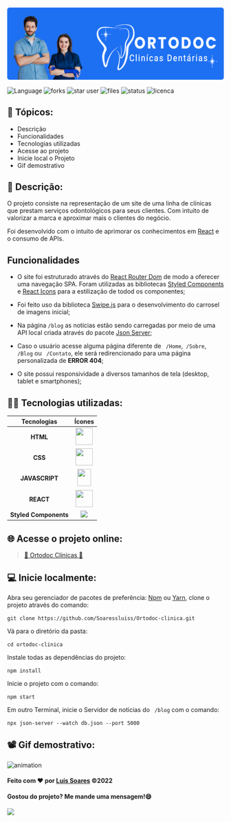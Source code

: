 <div>

![Banner Ortodoc](/src/assets/img/banner%20Ortodoc.svg)

</div>
<div>

![Language](https://img.shields.io/github/languages/count/Soaressluiss/ortodoc-clinica?flat-square&logo=appveyor&color=orange)
![forks](https://img.shields.io/github/forks/soaressluiss/ortodoc-clinica?flat-square&logo=appveyor&color=green)
![star user](https://img.shields.io/github/stars/soaressluiss/ortodoc-clinica?flat-square&logo=appveyor&color=yellow)
![files](https://img.shields.io/github/directory-file-count/soaressluiss/ortodoc-clinica?flat-square&logo=appveyor&color=blue)
![status](https://img.shields.io/static/v1?label=STATUS&message=CONCLUIDO&color=GREEN&flat-square&logo=appveyor)
![licenca](https://img.shields.io/static/v1?label=License&message=MIT&color=green&flat-square&logo=appveyor)

</div>


## 🔢 Tópicos:

- Descrição
- Funcionalidades
- Tecnologias utilizadas
- Acesse ao projeto
- Inicie local o Projeto
- Gif demostrativo


## 📃 Descrição:

O projeto consiste na representação de um site de uma linha de clínicas que prestam serviços odontológicos para seus clientes. Com intuito de valorizar a marca e aproximar mais o clientes do negócio.

Foi desenvolvido com o intuito de aprimorar os conhecimentos em [React](https://pt-br.reactjs.org/) e o consumo de APIs.


## Funcionalidades
- O site foi estruturado através do [React Router Dom](https://reactrouter.com/en/main) de modo a oferecer uma navegação SPA. Foram utilizadas as bibliotecas [Styled Components](https://styled-components.com/) e [React Icons](https://react-icons.github.io/react-icons/) para a estilização de todod os componentes;

- Foi feito uso da biblioteca [Swipe.js](https://swiperjs.com/) para o desenvolvimento do carrosel de imagens inicial;

- Na página ``` /blog ``` as notícias estão sendo carregadas por meio de uma API local criada através do pacote [Json Server](https://www.npmjs.com/package/json-server);

- Caso o usuário acesse alguma página diferente de ``` /Home```,``` /Sobre```, ``` /Blog``` ou ``` /Contato```, ele será redirencionado para uma página personalizada de **ERROR 404**;

- O site possui responsividade a diversos tamanhos de tela (desktop, tablet e smartphones);

## 👨‍💻 Tecnologias utilizadas:

 Tecnologias |  Ícones
:---------: | :--------:
**HTML**    | <img  src="https://cdn.jsdelivr.net/gh/devicons/devicon/icons/html5/html5-original-wordmark.svg" height="40" width="40" />
**CSS**     |  <img src="https://cdn.jsdelivr.net/gh/devicons/devicon/icons/css3/css3-original-wordmark.svg" height="40" width="40" />
**JAVASCRIPT** | <img src="https://cdn.jsdelivr.net/gh/devicons/devicon/icons/javascript/javascript-original.svg" height="40" width="32" />
**REACT**     |  <img src="https://cdn.jsdelivr.net/gh/devicons/devicon/icons/react/react-original-wordmark.svg" height="40" width="40" />
**Styled Components** | <img src="https://cdn-media-1.freecodecamp.org/images/1*p1TndLk3UsGPBsM7qHPZIw.png" width="50" >
          


## 🌐 Acesse o projeto online:

><a href="https://soaressluiss.github.io/facebook-retro/" target="_blank"> 🦷 Ortodoc  Clínicas 🦷</a>


## 💻 Inicie localmente:

Abra seu gerenciador de pacotes de preferência: [Npm](https://www.npmjs.com/) ou [Yarn](https://yarnpkg.com/), clone o projeto através do comando:

```
git clone https://github.com/Soaressluiss/Ortodoc-clinica.git
```

Vá para o diretório da pasta: 

```
cd ortodoc-clinica
```
Instale todas as dependências do projeto:

```
npm install
```

Inicie o projeto com o comando:

```
npm start
```
Em outro Terminal, inicie o Servidor de noticias do ``` /blog``` com o comando:
```
npx json-server --watch db.json --port 5000
```


## 📽 Gif demostrativo:
![animation](/assets/imgs/anima%C3%A7%C3%A3o%20facebook%20retro.gif)

#### Feito com ❤ por [Luís Soares](https://github.com/Soaressluiss) ©2022

#### Gostou do projeto? Me mande uma mensagem!😄

<a href="https://www.linkedin.com/in/luis-soares-281589234/" target="_blank"><img src="https://img.shields.io/badge/-LinkedIn-%230077B5?style=for-the-badge&logo=linkedin&logoColor=white" target="_blank"></a> 
